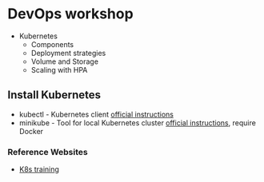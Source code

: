 # DevOps workshop
* Kubernetes
  * Components
  * Deployment strategies
  * Volume and Storage
  * Scaling with HPA

## Install Kubernetes
* kubectl - Kubernetes client [official instructions](https://kubernetes.io/docs/tasks/tools/install-kubectl/)
* minikube - Tool for local Kubernetes cluster [official instructions](https://kubernetes.io/docs/tasks/tools/install-minikube/#install-minikube), require Docker

### Reference Websites
* [K8s training](https://github.com/ondrejsika/kubernetes-training)
